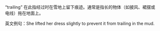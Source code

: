 “trailing” 在此指经过时在雪地上留下痕迹。通常是指长的物体（如披风、裙摆或电线）拖在地面上。

英文例句：She lifted her dress slightly to prevent it from trailing in the mud.